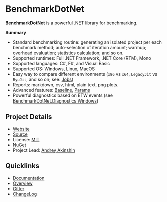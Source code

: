 # BenchmarkDotNet

**BenchmarkDotNet** is a powerful .NET library for benchmarking.

**Summary**

* Standard benchmarking routine: generating an isolated project per each benchmark method; auto-selection of iteration amount; warmup; overhead evaluation; statistics calculation; and so on.
* Supported runtimes: Full .NET Framework, .NET Core (RTM), Mono
* Supported languages: C#, F#, and Visual Basic
* Supported OS: Windows, Linux, MacOS
* Easy way to compare different environments (`x86` vs `x64`, `LegacyJit` vs `RyuJit`, and so on; see: [Jobs](http://benchmarkdotnet.org/Configs/Jobs.htm))
* Reports: markdown, csv, html, plain text, png plots.
* Advanced features: [Baseline](http://benchmarkdotnet.org/Advanced/Baseline.htm), [Params](http://benchmarkdotnet.org/Advanced/Params.htm)
* Powerful diagnostics based on ETW events (see [BenchmarkDotNet.Diagnostics.Windows](https://www.nuget.org/packages/BenchmarkDotNet.Diagnostics.Windows/))

## Project Details

- [Website](http://benchmarkdotnet.org/)
- [Source](https://github.com/dotnet/BenchmarkDotNet)
- License: [MIT](https://github.com/dotnet/BenchmarkDotNet/blob/master/LICENSE.md)
- [NuGet](https://www.nuget.org/packages/BenchmarkDotNet/)
- Project Lead: [Andrey Akinshin](https://github.com/AndreyAkinshin)

## Quicklinks

- [Documentation](http://benchmarkdotnet.org/)
- [Overview](http://benchmarkdotnet.org/Overview.htm)
- [Gitter](https://gitter.im/dotnet/BenchmarkDotNet)
- [ChangeLog](https://github.com/dotnet/BenchmarkDotNet/wiki/ChangeLog)
